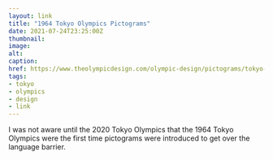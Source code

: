 ```yaml
---
layout: link
title: "1964 Tokyo Olympics Pictograms"
date: 2021-07-24T23:25:00Z
thumbnail:
image:
alt:
caption:
href: https://www.theolympicdesign.com/olympic-design/pictograms/tokyo-1964/
tags:
- tokyo
- olympics
- design
- link
---
```


I was not aware until the 2020 Tokyo Olympics that the 1964 Tokyo Olympics were the first time pictograms were introduced to get over the language barrier.
